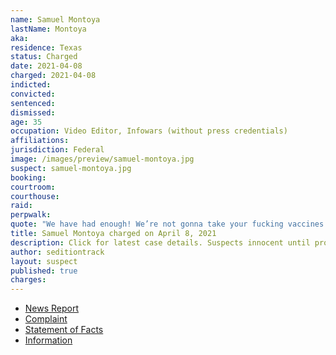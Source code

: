 ```yaml
---
name: Samuel Montoya
lastName: Montoya
aka:
residence: Texas
status: Charged
date: 2021-04-08
charged: 2021-04-08
indicted:
convicted: 
sentenced: 
dismissed: 
age: 35
occupation: Video Editor, Infowars (without press credentials)
affiliations:
jurisdiction: Federal
image: /images/preview/samuel-montoya.jpg
suspect: samuel-montoya.jpg
booking:
courtroom:
courthouse:
raid:
perpwalk:
quote: "We have had enough! We’re not gonna take your fucking vaccines! We’re not gonna take all your bullshit! The people are rising up!"
title: Samuel Montoya charged on April 8, 2021
description: Click for latest case details. Suspects innocent until proven guilty.
author: seditiontrack
layout: suspect
published: true
charges:
---
```

- [News Report](https://www.alternet.org/2021/04/samuel-christopher-montoya/)
- [Complaint](https://www.justice.gov/usao-dc/case-multi-defendant/file/1386666/download)
- [Statement of Facts](https://www.justice.gov/usao-dc/case-multi-defendant/file/1386671/download)
- [Information](https://www.justice.gov/usao-dc/case-multi-defendant/file/1392986/download)
